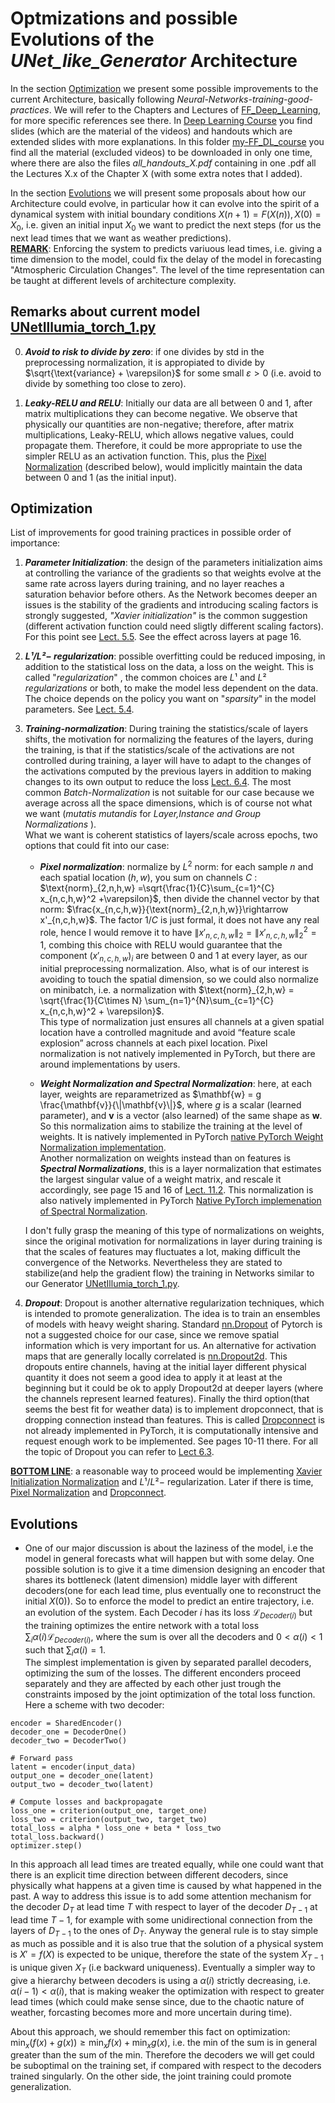 # Optmizations and possible Evolutions of the _UNet_like_Generator_ Architecture

In the section [Optimization](#optimization) we present some possible improvements to the current Architecture, basically following _Neural-Networks-training-good-practices_. We will refer to the Chapters and Lectures of [FF_Deep_Learning](https://fleuret.org/dlc/), for more specific references see there. In [Deep Learning Course](https://fleuret.org/dlc/) you find slides (which are the material of the videos) and handouts which are extended slides with more explanations.  In this folder [my-FF_DL_course](https://cineca.sharepoint.com/:f:/r/sites/HPC/Documenti%20condivisi/Projects/Funded/TheAILAM/PaperUtili/Deep_Learning_Course_FFLeuret?csf=1&web=1&e=uklrLe) you find all the material (excluded videos) to be downloaded in only one time, where there are also the files _all_handouts_X.pdf_ containing in one .pdf all the Lectures X.x of the Chapter X (with some extra notes that I added).

In the section [Evolutions](#evolutions) we will present some proposals about how our Architecture could  evolve, in particular how it can evolve into the spirit of a dynamical system with  initial boundary conditions $X(n+1)=F(X(n)), X(0)=X_0$, i.e. given an initial input $X_0$ we want to predict the next steps (for us the next lead times that we want as weather predictions).<br>
 **<u>REMARK</u>**: Enforcing the system to predicts variuous lead times, i.e. giving a time dimension to the model, could fix the delay of the model in forecasting "Atmospheric Circulation Changes".  The level of the time representation can be taught at different levels of architecture complexity.


 ## Remarks about current model [UNetIllumia_torch_1.py](Pytorch_porting_of_UNet-Illumia/UNetIllumia_torch_1.py)

0. ***Avoid to risk to divide by zero***:  if one divides by std in the preprocessing normalization, it is appropiated to divide by $\sqrt{\text{variance} + \varepsilon}$  for some small $\varepsilon>0$ (i.e. avoid to divide by  something too close to zero).

1. ***Leaky-RELU and RELU***: Initially our data are all between 0 and 1, after matrix multiplications they can become negative. We observe that physically our quantities are non-negative; therefore, after matrix multiplications, Leaky-RELU, which allows negative values, could propagate them. Therefore, it could be more appropriate to use the simpler RELU as an activation function. This, plus the [Pixel Normalization](#pixel-normalization) (described below), would implicitly maintain the data between 0 and 1 (as the initial input).



## Optimization

List of improvements for good training practices in possible order of importance:


1. ***Parameter Initialization***: the design of the parameters initialization aims at controlling the variance of the gradients so that weights evolve at the same rate across layers during training, and no layer reaches a saturation behavior before others. As the Network becomes deeper an issues is the stability of the gradients and introducing scaling factors is strongly suggested, *"Xavier initialization"* is the common suggestion (different activation function could need sligtly different scaling factors). For this point see [Lect. 5.5](https://cineca.sharepoint.com/:f:/r/sites/HPC/Documenti%20condivisi/Projects/Funded/TheAILAM/PaperUtili/Deep_Learning_Course_FFLeuret/5?csf=1&web=1&e=omt5Iw).  See the effect across layers at page 16.

2.  ***$L¹/L²-$ regularization***: possible overfitting could be reduced imposing, in addition to the  statistical loss on the data, a loss on the weight. This is called "_regularization_" , the common choices are $L¹$ and $L²$ _regularizations_ or both, to make the model less dependent on the data. The choice depends   on the policy you want on "_sparsity_" in the model parameters. See [Lect. 5.4](https://cineca.sharepoint.com/:f:/r/sites/HPC/Documenti%20condivisi/Projects/Funded/TheAILAM/PaperUtili/Deep_Learning_Course_FFLeuret/5?csf=1&web=1&e=cFGsGz).

3. ***Training-normalization***:  During training the statistics/scale of layers shifts, the motivation for normalizing the features of the layers, during the training,   is that if the statistics/scale of the activations are not controlled during training, a layer will have to adapt to the changes of the activations computed by the previous layers in addition to making changes to its own output to reduce the loss [Lect. 6.4](https://cineca.sharepoint.com/:f:/r/sites/HPC/Documenti%20condivisi/Projects/Funded/TheAILAM/PaperUtili/Deep_Learning_Course_FFLeuret/6?csf=1&web=1&e=12tYb2). The most common *Batch-Normalization* is not suitable for our case because we average across all the space dimensions, which is of course not what we want (_mutatis mutandis_ for *Layer,Instance and Group Normalizations* ).<br>
What we want  is coherent statistics of layers/scale across epochs, two options that could fit into our case:<br>
   - ***Pixel normalization***:  normalize by $L^2$ norm: for each sample $n$ and each spatial location $(h, w)$, you sum on channels $C$ : $\text{norm}_{2,n,h,w} =\sqrt{\frac{1}{C}\sum_{c=1}^{C} x_{n,c,h,w}^2 +\varepsilon}$,
      then divide the channel vector by that norm: $\frac{x_{n,c,h,w}}{\text{norm}_{2,n,h,w}}\rightarrow x'_{n,c,h,w}$. The factor $1/C$ is just formal, it does not have any real role, hence I would  remove it to have $\|x'_{n,c,h,w}\|_2= \|x'_{n,c,h,w}\|_2^2=1$, combing this choice with RELU would guarantee that the component $(x'_{n,c,h,w})_i$ are between 0 and 1 at every layer, as our initial preprocessing normalization. Also, what is of our interest is avoiding to touch the spatial dimension, so we could also normalize on minibatch, i.e. a normalization with $\text{norm}_{2,h,w} = \sqrt{\frac{1}{C\times N} \sum_{n=1}^{N}\sum_{c=1}^{C} x_{n,c,h,w}^2 + \varepsilon}$.<br>
      This type of normalization just ensures all channels at a given spatial location have a controlled magnitude and avoid “feature scale explosion” across channels at each pixel location. Pixel normalization is not natively implemented in PyTorch, but there are around implementations by users.<br>

   - ***Weight Normalization and Spectral Normalization***:  here, at each layer, weights are reparametrized as  $\mathbf{w} = g \frac{\mathbf{v}}{\|\mathbf{v}\|}$, where $g$ is a scalar (learned parameter), and  $\mathbf{v}$ is a vector (also learned) of the same shape as $\mathbf{w}$. So this normalization aims to stabilize the training at the level of weights. It is natively implemented in PyTorch [native PyTorch Weight Normalization implementation](https://pytorch.org/docs/stable/generated/torch.nn.utils.weight_norm.html).<br>
   Another normalization on weights instead than on features is ***Spectral Normalizations***, this is a layer normalization that estimates the largest singular value of a weight matrix, and rescale it accordingly, see page 15 and 16 of [Lect. 11.2](https://cineca.sharepoint.com/:f:/r/sites/HPC/Documenti%20condivisi/Projects/Funded/TheAILAM/PaperUtili/Deep_Learning_Course_FFLeuret/11?csf=1&web=1&e=CFYwZ5). This normalization is also natively implemented in PyTorch [Native PyTorch implemenation of Spectral Normalization](https://pytorch.org/docs/stable/generated/torch.nn.utils.spectral_norm.html).


   I don't fully grasp the meaning of this type of normalizations on weights, since the original motivation for normalizations in layer during training is that the scales of features may fluctuates a lot, making difficult the convergence of the Networks. Nevertheless they are stated to stabilize(and help the gradient flow) the training in Networks similar to our Generator [UNetIllumia_torch_1.py](Pytorch_porting_of_UNet-Illumia/UNetIllumia_torch_1.py).


4. ***Dropout***: Dropout is another alternative regularization techniques, which is intended to promote generalization. The idea is to train an ensembles of models with heavy weight sharing. Standard [nn.Dropout](https://pytorch.org/docs/stable/generated/torch.nn.Dropout.html) of Pytorch is not a suggested choice for our case, since we remove spatial information which is very important for us. An alternative for activation maps that are generally locally correlated is  [nn.Dropout2d](https://pytorch.org/docs/stable/generated/torch.nn.Dropout2d.html). This dropouts entire channels, having at the initial layer different physical quantity it does not seem a good idea to apply it at least at the beginning but it could be ok to apply Dropout2d at deeper layers (where the channels represent learned features). Finally the third option(that seems the best fit for weather data) is to implement dropconnect, that is dropping connection instead than features. This is called [Dropconnect](https://onedrive.live.com/?cid=889319B7F408E8A1&id=889319B7F408E8A1%2166795&parId=889319B7F408E8A1%2156047&o=OneUp) is not already implemented in PyTorch, it is computationally intensive and request enough work to be implemented. See pages 10-11 there. For all the topic of Dropout you can refer to [Lect 6.3](https://cineca.sharepoint.com/:f:/r/sites/HPC/Documenti%20condivisi/Projects/Funded/TheAILAM/PaperUtili/Deep_Learning_Course_FFLeuret/6?csf=1&web=1&e=t89sfA).


**<u>BOTTOM LINE</u>**: a reasonable way to proceed would be implementing [Xavier Initialization Normalization](#parameter-initialization) and $L¹/L²-$ regularization. Later if there is time, [Pixel Normalization](#pixel-normalization)  and [Dropconnect](#dropout). 

## Evolutions


- One of our major discussion is about the laziness of the model, i.e  the model in general forecasts what will happen but with some delay. One possible solution is to give it a time dimension  designing an encoder that shares its bottleneck (latent dimension) middle layer with  different decoders(one for each lead time, plus eventually one to reconstruct the initial $X(0)$). So to enforce the model to predict an entire trajectory, i.e. an evolution of the system.  Each Decoder $i$ has its loss $\mathcal{L}_{Decoder(i)}$ but the training optimizes the entire network with a total loss $\sum_i \alpha(i)\mathcal{L}_{Decoder(i)}$, where the sum is over all the decoders and $0<\alpha(i)<1$ such that $\sum_i \alpha(i)=1$.<br>
The simplest implementation is given by  separated parallel decoders, optimizing the sum of the losses. The  different enconders proceed separately and they are affected by each other just trough the constraints imposed by the joint optimization of the total loss function. Here  a scheme with two decoder:


```
encoder = SharedEncoder()
decoder_one = DecoderOne()
decoder_two = DecoderTwo()

# Forward pass
latent = encoder(input_data)
output_one = decoder_one(latent)
output_two = decoder_two(latent)

# Compute losses and backpropagate
loss_one = criterion(output_one, target_one)
loss_two = criterion(output_two, target_two)
total_loss = alpha * loss_one + beta * loss_two
total_loss.backward()
optimizer.step()
```

 In this approach all lead times are treated equally, while one could want that there is an explicit time direction between different decoders, since physically what happens at a given time is caused by what happened in the past. A way to address this issue is to add some attention mechanism for the decoder $D_{T}$  at lead time $T$ with respect  to layer of the decoder $D_{T-1}$ at lead time $T-1$, for example with some unidirectional connection from the layers of $D_{T-1}$ to the ones of $D_{T}$. Anyway the general rule is to stay simple as much as possible and it is also true that the solution of a physical system is $X'= f(X)$ is expected to be unique, therefore the state of the system $X_{T-1}$ is unique given $X_{T}$ (i.e backward uniqueness).
Eventually a simpler way to give a hierarchy between decoders is using a $\alpha(i)$ strictly decreasing, i.e. $\alpha(i-1)< \alpha(i)$, that is making weaker the optimization with respect to greater lead times (which could make sense since, due to the chaotic nature of weather, forcasting becomes more and more uncertain during time).

About this approach, we should remember this fact on optimization: $\min_x (f(x)+g(x)) \geq \min_x f(x) + \min_x g(x)$, i.e. the min of the sum is in general greater than the sum of the min. Therefore the decoders we will get could be suboptimal on the training set, if compared with respect to the decoders trained singularly. On the other side, the joint training could promote generalization.


